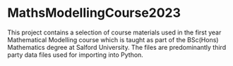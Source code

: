 # MathsModellingCourse2023

This project contains a selection of course materials used in the first year Mathematical Modelling course which is taught as part of the BSc(Hons) Mathematics degree at Salford University. The files are predominantly third party data files used for importing into Python.  
